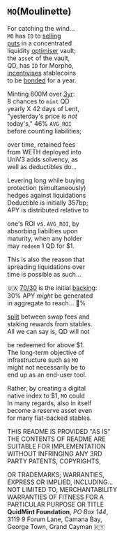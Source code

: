 
## `MO`(Moulinette)

For catching the wind...  
`MO` has `ID` to [selling  
 puts](https://x.com/futurenomics/status/1766173245949014373) in a concentrated  
liquidity [optimiser](https://x.com/guil_lambert/status/1772423853316219051) vault;  
the `asset` of the vault,  
QD, has `ID` for Morpho,  
[incentivises](https://ethercalc.net/qe4b2gbfmxwl/view) stablecoins  
to be [bonded](https://www.investopedia.com/terms/z/zero-couponbond.asp) for a year.

Minting 800M over [3yr](https://x.com/lex_node/status/1861032489411588140):  
8 chances  to `mint` QD  
yearly X 42 days of Lent,  
"yesterday's price is *not*  
today's," 46% `AVG_ROI`  
before counting liabilities;    

over time, retained fees  
from WETH deployed into  
UniV3 adds solvency, as  
well as deductibles do...  

Levering long while buying     
protection (simultaneously)  
hedges against liquidations  
Deductible is initially 357bp;   
APY is distributed relative to  

one's ROI vs. `AVG_ROI`, by    
absorbing liabilties upon  
maturity, when any holder  
may `redeem` 1 QD for $1.  

This is also the reason that  
spreading liquidations over  
time is possible as such...   
		
🇺🇦 [70/30](https://x.com/QuidMint/status/1863365053996552412) is the initial [backing](https://github.com/QuidLabs/IMO/blob/main/src/MOulinette.sol#L154):  
30% APY *might* be generated  
in aggregate to reach... 💯%  

[split](https://x.com/QuidMint/status/1863257152481108154) between swap fees and   
staking rewards from stables.  
All we can say is, QD will not    

be redeemed for above $1.  
The long-term objective of   
infrastructure such as `MO`  
might not necessarily be to    
end up as an end-user tool.  
 
Rather, by creating a digital  
native index to $1, `MO` could  
In many regards, also in itself   
become a reserve asset even  
for many fiat-backed stables.  

THIS README IS PROVIDED "AS IS"   
THE CONTENTS OF README ARE  
SUITABLE FOR IMPLEMENTATION  
WITHOUT INFRINGING ANY 3RD  
PARTY PATENTS, COPYRIGHTS,  

OR TRADEMARKS; WARRANTIES,  
EXPRESS OR IMPLIED, INCLUDING...  
NOT LIMITED TO, MERCHANTABILITY  
WARRANTIES OF FITNESS FOR A  
PARTICULAR PURPOSE OR TITLE  
**QuidMint Foundation**, *PO Box 144*,  
3119 9 Forum Lane, Camana Bay,  
George Town, Grand Cayman 🇰🇾  
